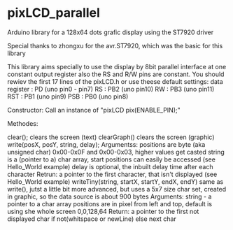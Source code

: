# pixLCD_parallel
Arduino library for a 128x64 dots grafic display using the ST7920 driver

Special thanks to zhongxu for the avr.ST7920, which was the basic for this library

This library aims specially to use the display by 8bit parallel interface at one constant output register
also the RS and R/W pins are constant.
You should rewiev the first 17 lines of the pixLCD.h 
or use theese default settings:
data register : PD  (uno pin0 - pin7)
RS            : PB2 (uno pin10)
RW            : PB3 (uno pin11)
RST           : PB1 (uno pin9)
PSB           : PB0 (uno pin8)

Constructor: Call an instance of "pixLCD pix(ENABLE_PIN);"

Methodes:

clear();
  clears the screen (text)
clearGraph()
  clears the screen (graphic)
write(posX, posY, string, delay);
  Argumentss:
    positions are byte (aka unsigned char) 0x00-0x0F and 0x00-0x03, higher values get casted
    string is a (pointer to a) char array, start positions can easily be accessed (see Hello_World example)
    delay is optional, the inbuilt delay time after each character
  Retrun:
    a pointer to the first character, that isn't displayed (see Hello_World example)
writeTiny(string, startX, startY, endX, endY)
  same as write(), jutst a little bit more advanced, but uses a 5x7 size char set, created in graphic, so the data source is about 900 bytes
  Arguments:
    string - a pointer to a char array
    positions are in pixel from left and top, default is using she whole screen 0,0,128,64
  Return:
    a pointer to the first not displayed char if not(whitspace or newLine) else next char
